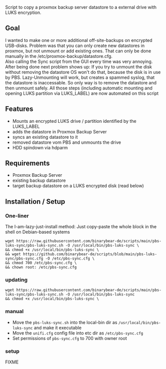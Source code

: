 Script to copy a proxmox backup server datastore to a external drive with LUKS encryption.

## Goal
I wanted to make one or more additional off-site-backups on encrypted USB-disks. Problem was that you can only create new datastores in proxmox, but not unmount or add existing ones. That can only be done manually in the /etc/proxmox-backup/datastore.cfg.\
Also calling the Sync script from the GUI every time was very annoying. After being done next problem shows up: If you try to unmount the disk without removing the datastore OS won't do that, because the disk is in use by PBS. Lazy-Unmounting will work, but creates a spammed syslog, that the datastore is inaccessable. So only way is to remove the datastore and then unmount safely.
All those steps (including automatic mounting and opening LUKS partition via LUKS_LABEL) are now automated on this script

## Features
* Mounts an encrypted LUKS drive / partition identified by the LUKS_LABEL
* adds the datastore in Proxmox Backup Server
* syncs an existing datastore to it
* removed datastore vom PBS and unmounts the drive
* HDD spindown via hdparm

## Requirements 
* Proxmox Backup Server
* existing backup datastore
* target backup datastore on a LUKS encrypted disk (read below)

## Installation / Setup

### One-liner
The I-am-lazy-just-install method: Just copy-paste the whole block in the shell on Debian-based systems
```
wget https://raw.githubusercontent.com/binarybear-de/scripts/main/pbs-luks-sync/pbs-luks-sync.sh -O /usr/local/bin/pbs-luks-sync \
&& chmod +x /usr/local/bin/pbs-luks-sync \
&& wget https://github.com/binarybear-de/scripts/blob/main/pbs-luks-sync/pbs-sync.cfg -O /etc/pbs-sync.cfg \
&& chmod 700 /etc/pbs-sync.cfg \
&& chown root: /etc/pbs-sync.cfg
```

### updating
```
wget https://raw.githubusercontent.com/binarybear-de/scripts/main/pbs-luks-sync/pbs-luks-sync.sh -O /usr/local/bin/pbs-luks-sync
&& chmod +x /usr/local/bin/pbs-luks-sync \
```

### manual
* Move the ```pbs-luks-sync.sh``` into the local-bin dir as ```/usr/local/bin/pbs-luks-sync``` and make it executable
* Move the ```unifi.cfg``` config file into etc dir as ```/etc/pbs-sync.cfg```
* Set permissions of ```pbs-sync.cfg``` to 700 with owner root

### setup
FIXME
